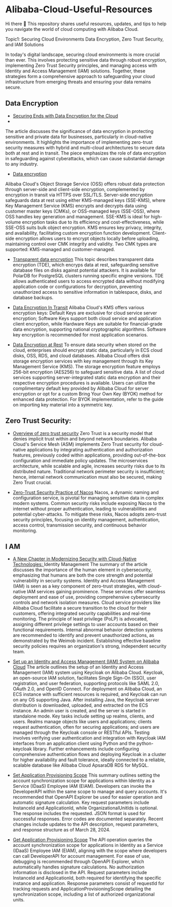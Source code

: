 # Alibaba-Cloud-Useful-Resources
Hi there 👋 This repository shares useful resources, updates, and tips to help you navigate the world of cloud computing with Alibaba Cloud.

Topic1: Securing Cloud Environments Data Encryption, Zero Trust Security, and IAM Solutions

In today's digital landscape, securing cloud environments is more crucial than ever. This involves protecting sensitive data through robust encryption, implementing Zero Trust Security principles, and managing access with Identity and Access Management (IAM) solutions. Together, these strategies form a comprehensive approach to safeguarding your cloud infrastructure from emerging threats and ensuring your data remains secure.

## Data Encryption
- [Securing Ends with Data Encryption for the Cloud](https://www.alibabacloud.com/blog/597403?utm_content=g_1000396717)
- 
The article discusses the significance of data encryption in protecting sensitive and private data for businesses, particularly in cloud-native environments. It highlights the importance of implementing zero-trust security measures with hybrid and multi-cloud architectures to secure data both at rest and in transit. The piece emphasizes the role of data encryption in safeguarding against cyberattacks, which can cause substantial damage to any industry.



- [Data encryption](https://www.alibabacloud.com/help/oss/security-and-compliance/data-encryption-2?utm_content=g_1000396718)

Alibaba Cloud's Object Storage Service (OSS) offers robust data protection through server-side and client-side encryption, complemented by encryption in transit via HTTPS over SSL/TLS. Server-side encryption safeguards data at rest using either KMS-managed keys (SSE-KMS), where Key Management Service (KMS) encrypts and decrypts data using customer master keys (CMKs), or OSS-managed keys (SSE-OSS), where OSS handles key generation and management. SSE-KMS is ideal for high-volume encryption tasks due to its efficiency and cost-effectiveness, while SSE-OSS suits bulk object encryption. KMS ensures key privacy, integrity, and availability, facilitating custom encryption function development. Client-side encryption allows users to encrypt objects locally before uploading, maintaining control over CMK integrity and validity. Two CMK types are supported: KMS-managed and customer-managed.



- [Transparent data encryption](https://www.alibabacloud.com/help/polardb/polardb-for-postgresql/tde?utm_content=g_1000396719)
This topic describes transparent data encryption (TDE), which encryps data at rest, safeguarding sensitive database files on disks against potential attackers. It is available for PolarDB for PostgreSQL clusters running specific engine versions. TDE allows authenticated users to access encrypted data without modifying application code or configurations for decryption, preventing unauthorized access to sensitive information in tablespace, disks, and database backups.



- [Data Encryption In Transit](https://www.alibabacloud.com/help/well-architected/latest/data-transmission-encryption?utm_content=g_1000396720)
Alibaba Cloud's KMS offers various encryption keys: Default Keys are exclusive for cloud service server encryption; Software Keys support both cloud service and application client encryption, while Hardware Keys are suitable for financial-grade data encryption, supporting national cryptographic algorithms. Software key encryption is recommended for most application scenarios.



- [Data Encryption at Rest](https://www.alibabacloud.com/help/well-architected/latest/data-encryption-at-rest?utm_content=g_1000396721)
To ensure data security when stored on the cloud, enterprises should encrypt static data, particularly in ECS cloud disks, OSS, RDS, and cloud databases. Alibaba Cloud offers disk storage encryption services with key management through its Key Management Service (KMS). The storage encryption feature employs 256-bit encryption (AES256) to safeguard sensitive data. A list of cloud services supporting server-integrated static data encryption and their respective encryption procedures is available. Users can utilize the complimentary default key provided by Alibaba Cloud for server encryption or opt for a custom Bring Your Own Key (BYOK) method for enhanced data protection. For BYOK implementation, refer to the guide on importing key material into a symmetric key.



## Zero Trust Security: 

- [Overview of zero trust security](https://www.alibabacloud.com/help/asm/user-guide/overview-of-zero-trust-security?utm_content=g_1000396722)
Zero Trust is a security model that denies implicit trust within and beyond network boundaries. Alibaba Cloud's Service Mesh (ASM) implements Zero Trust security for cloud-native applications by integrating authentication and authorization features, previously coded within applications, providing out-of-the-box configuration and immediate policy updates. The microservices architecture, while scalable and agile, increases security risks due to its distributed nature. Traditional network perimeter security is insufficient; hence, internal network communication must also be secured, making Zero Trust crucial.



- [Zero-Trust Security Practice of Nacos](https://www.alibabacloud.com/blog/601298?utm_content=g_1000396723)
Nacos, a dynamic naming and configuration service, is pivotal for managing sensitive data in complex modern systems. Common security risks include exposing Nacos to the internet without proper authentication, leading to vulnerabilities and potential cyber-attacks. To mitigate these risks, Nacos adopts zero-trust security principles, focusing on identity management, authentication, access control, transmission security, and continuous behavior monitoring.



## I AM

- [A New Chapter in Modernizing Security with Cloud-Native Technologies: ](https://www.alibabacloud.com/blog/596394?utm_content=g_1000396724[](url))Identity Management
The summary of the article discusses the importance of the human element in cybersecurity, emphasizing that humans are both the core strength and potential vulnerability in security systems. Identity and Access Management (IAM) is seen as a key component of zero-trust strategies, with cloud-native IAM services gaining prominence. These services offer seamless deployment and ease of use, providing comprehensive cybersecurity controls and network isolation measures. Cloud service providers like Alibaba Cloud facilitate a secure transition to the cloud for their customers, offering integrated security capabilities and real-time monitoring. The principle of least privilege (PoLP) is advocated, assigning different privilege settings to user accounts based on their functional requirements. Internal abnormal behavior detection systems are recommended to identify and prevent unauthorized actions, as demonstrated by the Weimob incident. Establishing effective baseline security policies requires an organization's strong, independent security team.



- [Set up an Identity and Access Management (IAM) System on Alibaba Cloud](https://www.alibabacloud.com/blog/598608?utm_content=g_1000396725)
The article outlines the setup of an Identity and Access Management (IAM) system using Keycloak on Alibaba Cloud. Keycloak, an open-source IAM solution, facilitates Single Sign-On (SSO), user registration, and user federation, supporting protocols like SAML 2.0, OAuth 2.0, and OpenID Connect. For deployment on Alibaba Cloud, an ECS instance with sufficient resources is required, and Keycloak can run on any OS supporting Java. After installing Java, the Keycloak server distribution is downloaded, uploaded, and extracted on the ECS instance. An admin user is created, and the server is started in standalone mode. Key tasks include setting up realms, clients, and users. Realms manage objects like users and applications; clients request authentication, often for securing applications; and users are managed through the Keycloak console or RESTful APIs. Testing involves verifying user authentication and integration with Keycloak IAM interfaces from an application client using Python and the python-keycloak library. Further enhancements include configuring comprehensive authentication flows and deploying Keycloak in a cluster for higher availability and fault tolerance, ideally connected to a reliable, scalable database like Alibaba Cloud ApsaraDB RDS for MySQL.


- [Set Application Provisioning Scope](https://www.alibabacloud.com/help/idaas/eiam/developer-reference/api-eiam-2021-12-01-setapplicationprovisioningscope?utm_content=g_1000396726)
This summary outlines setting the account synchronization scope for applications within Identity as a Service (IDaaS) Employee IAM (EIAM). Developers can invoke the DeveloperAPI within the same scope to manage and query accounts. It's recommended that OpenAPI Explorer be used for easier operation and automatic signature calculation. Key request parameters include InstanceId and ApplicationId, while OrganizationalUnitIds is optional. The response includes the requested. JSON format is used for successful responses. Error codes are documented separately. Recent changes include updates to the API description, request parameters, and response structure as of March 28, 2024.



- [Get Application Provisioning Scope](https://www.alibabacloud.com/help/idaas/eiam/developer-reference/api-eiam-2021-12-01-getapplicationprovisioningscope?utm_content=g_1000396727)
The API operation queries the account synchronization scope for applications in Identity as a Service (IDaaS) Employee IAM (EIAM), aligning with the scope where developers can call DeveloperAPI for account management. For ease of use, debugging is recommended through OpenAPI Explorer, which automatically handles signature calculations. No authorization information is disclosed in the API. Request parameters include InstanceId and ApplicationId, both required for identifying the specific instance and application. Response parameters consist of requestId for tracking requests and ApplicationProvisioningScope detailing the synchronization scope, including a list of authorized organizational units. 


